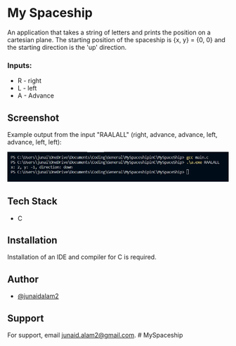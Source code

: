 # My Spaceship
An application that takes a string of letters and prints the position on a cartesian plane. The starting position of the spaceship is {x, y} = {0, 0} and the starting direction is the 'up' direction. 

### Inputs:
* R - right
* L - left
* A - Advance


## Screenshot
Example output from the input "RAALALL" (right, advance, advance, left, advance, left, left):

![Screenshot](https://github.com/junaidalam2/MySpaceship/blob/main/screenshot.jpg?raw=true)


## Tech Stack

* C


## Installation
Installation of an IDE and compiler for C is required. 

## Author

- [@junaidalam2](https://github.com/junaidalam2)


## Support

For support, email junaid.alam2@gmail.com.
#   M y S p a c e s h i p 
 
 
